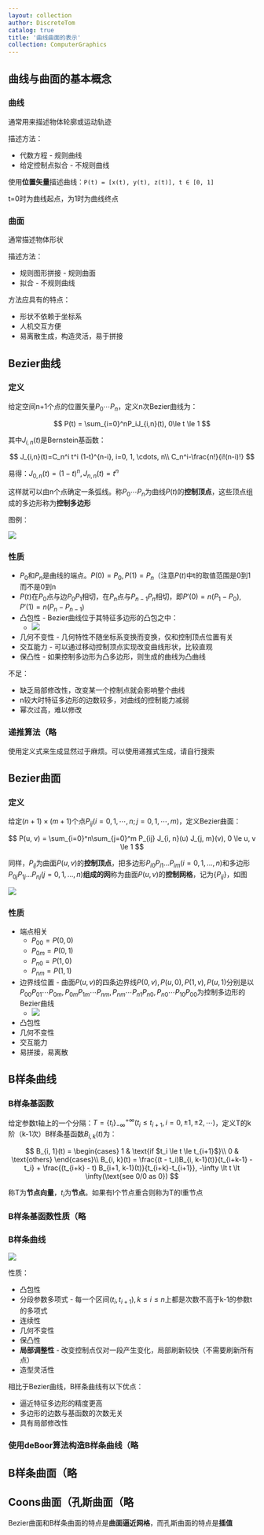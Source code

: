 ```yaml
---
layout: collection
author: DiscreteTom
catalog: true
title: '曲线曲面的表示'
collection: ComputerGraphics
---
```


## 曲线与曲面的基本概念

### 曲线

通常用来描述物体轮廓或运动轨迹

描述方法：
- 代数方程 - 规则曲线
- 给定控制点拟合 - 不规则曲线

使用**位置矢量**描述曲线：`P(t) = [x(t), y(t), z(t)], t ∈ [0, 1]`

t=0时为曲线起点，为1时为曲线终点

### 曲面

通常描述物体形状

描述方法：
- 规则图形拼接 - 规则曲面
- 拟合 - 不规则曲线

方法应具有的特点：
- 形状不依赖于坐标系
- 人机交互方便
- 易离散生成，构造灵活，易于拼接

## Bezier曲线

### 定义

给定空间n+1个点的位置矢量$P_0\cdots P_n$，定义n次Bezier曲线为：

$$
P(t) = \sum_{i=0}^nP_iJ_{i,n}(t), 0\le t \le 1
$$

其中$J_{i, n}(t)$是Bernstein基函数：

$$
J_{i,n}(t)=C_n^i t^i (1-t)^{n-i}, i=0, 1, \cdots, n\\
C_n^i-\frac{n!}{i!(n-i)!}
$$

易得：$J_{0, n}(t)=(1-t)^n, J_{n, n}(t)=t^n$

这样就可以由n个点确定一条弧线。称$P_0 \cdots P_n$为曲线$P(t)$的**控制顶点**，这些顶点组成的多边形称为**控制多边形**

图例：

![](../img/6-1.png)

### 性质

- $P_0$和$P_n$是曲线的端点。$P(0) = P_0, P(1) = P_n$（注意$P(t)$中t的取值范围是0到1而不是0到n
- $P(t)$在$P_0$点与边$P_0P_1$相切，在$P_n$点与$P_{n-1}P_n$相切，即$P'(0) = n (P_1 - P_0), P'(1) = n(P_n - P_{n-1})$
- 凸包性 - Bezier曲线位于其特征多边形的凸包之中：
  - ![](../img/6-2.png)
- 几何不变性 - 几何特性不随坐标系变换而变换，仅和控制顶点位置有关
- 交互能力 - 可以通过移动控制顶点实现改变曲线形状，比较直观
- 保凸性 - 如果控制多边形为凸多边形，则生成的曲线为凸曲线

不足：
- 缺乏局部修改性，改变某一个控制点就会影响整个曲线
- n较大时特征多边形的边数较多，对曲线的控制能力减弱
- 幂次过高，难以修改

### 递推算法（略

使用定义式来生成显然过于麻烦。可以使用递推式生成，请自行搜索

## Bezier曲面

### 定义

给定$(n+1) \times (m+1)$个点$P_{ij}(i=0, 1, \cdots, n; j=0, 1, \cdots, m)$，定义Bezier曲面：

$$
P(u, v) = \sum_{i=0}^n\sum_{j=0}^m P_{ij} J_{i, n}(u) J_{j, m}(v), 0 \le u, v \le 1
$$

同样，$P_{ij}$为曲面$P(u, v)$的**控制顶点**，把多边形$P_{i0}P_{i1}\dots P_{im}(i=0, 1, \dots, n)$和多边形$P_{0j}P_{1j}\dots P_{nj}(j=0, 1, \dots, n)$**组成的网**称为曲面$P(u, v)$的**控制网格**，记为$\{P_{ij}\}$，如图

![](../img/6-3.png)

### 性质

- 端点相关
  - $P_{00}=P(0, 0)$
  - $P_{0m} = P(0, 1)$
  - $P_{n0} = P(1, 0)$
  - $P_{nm} = P(1, 1)$
- 边界线位置 - 曲面$P(u, v)$的四条边界线$P(0, v), P(u, 0), P(1, v), P(u, 1)$分别是以$P_{00}P_{01}\cdots P_{0m}, P_{0m}P_{1m}\cdots P_{nm},  P_{nm}\cdots P_{n1}P_{n0}, P_{n0}\cdots P_{10}P_{00}$为控制多边形的Bezier曲线
  - ![](../img/6-4.png)
- 凸包性
- 几何不变性
- 交互能力
- 易拼接，易离散

## B样条曲线

### B样条基函数


给定参数t轴上的一个分隔：$T = \{t_i\}_{-\infty}^{+\infty}(t_i\le t_{i+1}, i=0, \pm 1, \pm 2, \cdots)$，定义T的k阶（k-1次）B样条基函数$B_{i, k}(t)$为：

$$
B_{i, 1}(t) = 
	\begin{cases}
	1 & \text{if $t_i \le t \le t_{i+1}$}\\
	0 & \text{others}
	\end{cases}\\
B_{i, k}(t) = \frac{(t - t_i)B_{i, k-1}(t)}{t_{i+k-1} - t_i} + \frac{(t_{i+k} - t) B_{i+1, k-1}(t)}{t_{i+k}-t_{i+1}}, -\infty \lt t \lt \infty(\text{see 0/0 as 0})
$$

称T为**节点向量**，$t_i$为**节点**。如果有l个节点重合则称为T的l重节点

### B样条基函数性质（略

### B样条曲线

![](../img/6-5.png)

性质：
- 凸包性
- 分段参数多项式 - 每一个区间$(t_i, t_{i+1}), k \le i \le n$上都是次数不高于k-1的参数t的多项式
- 连续性
- 几何不变性
- 保凸性
- **局部调整性** - 改变控制点仅对一段产生变化，局部刷新较快（不需要刷新所有点）
- 造型灵活性

相比于Bezier曲线，B样条曲线有以下优点：
- 逼近特征多边形的精度更高
- 多边形的边数与基函数的次数无关
- 具有局部修改性

### 使用deBoor算法构造B样条曲线（略

## B样条曲面（略

## Coons曲面（孔斯曲面（略

Bezier曲面和B样条曲面的特点是**曲面逼近网格**，而孔斯曲面的特点是**插值**